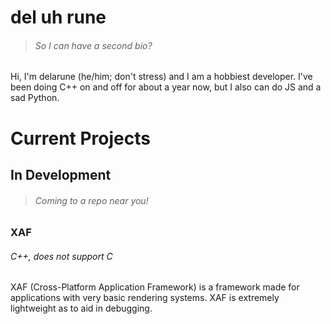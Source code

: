# del uh rune
> ###### *So I can have a second bio?*

Hi, I'm delarune (he/him; don't stress) and I am a hobbiest developer. I've been doing C++ on and off for about a year now, but I also can do JS and a sad Python. 

# Current Projects

## In Development
> ###### *Coming to a repo near you!*
### XAF

###### C++, does not support C
XAF (Cross-Platform Application Framework) is a framework made for applications with very basic rendering systems. XAF is extremely lightweight as to aid in debugging. 
